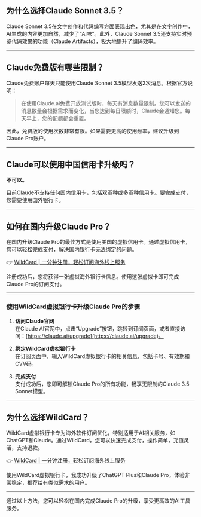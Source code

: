 ## 为什么选择Claude Sonnet 3.5？

Claude Sonnet 3.5在文字创作和代码编写方面表现出色，尤其是在文字创作中，AI生成的内容更加自然，减少了“AI味”。此外，Claude Sonnet 3.5还支持实时预览代码效果的功能（Claude Artifacts），极大地提升了编码效率。

---

## Claude免费版有哪些限制？

Claude免费账户每天只能使用Claude Sonnet 3.5模型发送2次消息。根据官方说明：

> 在使用Claude.ai免费开放测试版时，每天有消息数量限制。您可以发送的消息数量会根据需求而变化，当您达到每日限额时，Claude会通知您。每天早上，您的配额都会重置。

因此，免费版的使用次数非常有限。如果需要更高的使用频率，建议升级到Claude Pro账户。

---

## Claude可以使用中国信用卡升级吗？

**不可以。**

目前Claude不支持任何国内信用卡，包括双币种或多币种信用卡。要完成支付，您需要使用国外银行卡。

---

## 如何在国内升级Claude Pro？

在国内升级Claude Pro的最佳方式是使用美国的虚拟信用卡。通过虚拟信用卡，您可以轻松完成支付，解决国内银行卡无法绑定的问题。

👉 [WildCard | 一分钟注册，轻松订阅海外线上服务](https://bit.ly/bewildcard)

注册成功后，您将获得一张虚拟海外银行卡信息。使用这张虚拟卡即可完成Claude Pro的订阅支付。

---

### 使用WildCard虚拟银行卡升级Claude Pro的步骤

1. **访问Claude官网**  
   在Claude AI官网中，点击“Upgrade”按钮，跳转到订阅页面，或者直接访问：[https://claude.ai/upgrade](https://claude.ai/upgrade)。

2. **绑定WildCard虚拟银行卡**  
   在订阅页面中，输入WildCard虚拟银行卡的相关信息，包括卡号、有效期和CVV码。

3. **完成支付**  
   支付成功后，您即可解锁Claude Pro的所有功能，畅享无限制的Claude 3.5 Sonnet模型。

---

## 为什么选择WildCard？

WildCard虚拟银行卡专为海外软件订阅优化，特别适用于AI相关服务，如ChatGPT和Claude。通过WildCard，您可以快速完成支付，操作简单，充值灵活，支持退款。

👉 [WildCard | 一分钟注册，轻松订阅海外线上服务](https://bit.ly/bewildcard)

使用WildCard虚拟银行卡，我成功升级了ChatGPT Plus和Claude Pro，体验非常稳定，推荐给有类似需求的用户。

---

通过以上方法，您可以轻松在国内完成Claude Pro的升级，享受更高效的AI工具服务。
